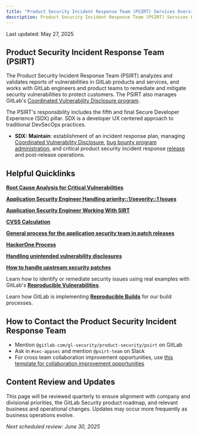 ```yaml
---
title: "Product Security Incident Response Team (PSIRT) Services Overview"
description: Product Security Incident Response Team (PSIRT) Services Overview
---
```

<!-- markdownlint-disable MD052 -->
Last updated: May 27, 2025

## Product Security Incident Response Team (PSIRT)

The Product Security Incident Response Team (PSIRT) analyzes and validates reports of vulnerabilities in GitLab products and services, and works with GitLab engineers and product teams to remediate and mitigate security vulnerabilities to protect customers. The PSIRT also manages GitLab's [Coordinated Vulnerability Disclosure program](https://about.gitlab.com/security/disclosure/).

The PSIRT's responsibility includes the fifth and final Secure Developer Experience (SDX) pillar. SDX is a developer UX centered approach to traditional DevSecOps practices.

- **SDX: Maintain**: establishment of an incident response plan, managing [Coordinated Vulnerability Disclosure](https://about.gitlab.com/security/disclosure/), [bug bounty program administration](https://hackerone.com/gitlab?type=team), and critical product security incident response [release](https://about.gitlab.com/releases/categories/releases/) and post-release operations.

## Helpful Quicklinks

[**Root Cause Analysis for Critical Vulnerabilities**](/handbook/security/root-cause-analysis)

[**Application Security Engineer Handling priority::1/severity::1 Issues**](/handbook/security/product-security/application-security/runbooks/handling-s1p1/)

[**Application Security Engineer Working With SIRT**](/handbook/security/product-security/application-security/runbooks/working-with-sirt/)

[**CVSS Calculation**](/handbook/security/product-security/application-security/runbooks/cvss-calculation/)

[**General process for the application security team in patch releases**](/handbook/security/product-security/application-security/runbooks/security-engineer/)

[**HackerOne Process**](/handbook/security/product-security/application-security/runbooks/hackerone-process/)

[**Handling unintended vulnerability disclosures**](/handbook/security/product-security/application-security/runbooks/unintended-vuln-disclosure/)

[**How to handle upstream security patches**](/handbook/security/product-security/application-security/runbooks/upstream-security-patches/)

Learn how to identify or remediate security issues using real examples with GitLab's [**Reproducible Vulnerabilities**](/handbook/security/product-security/application-security/reproducible-vulnerabilities/).

Learn how GitLab is implementing [**Reproducible Builds**](/handbook/security/product-security/application-security/reproducible-builds/) for our build processes.

## How to Contact the Product Security Incident Response Team

- Mention `@gitlab-com/gl-security/product-security/psirt` on GitLab
- Ask in `#sec-appsec` and mention `@psirt-team` on Slack
- For cross team collaboration improvement opportunities, use [this template for collaboration improvement opportunities](https://gitlab.com/gitlab-com/gl-security/product-security/appsec/appsec-team/-/issues/new?issuable_template=cross-team-collaboration-improvement)

## Content Review and Updates

This page will be reviewed quarterly to ensure alignment with company and divisional priorities, the GitLab Security product roadmap, and relevant business and operational changes. Updates may occur more frequently as business operations evolve.

*Next scheduled review: June 30, 2025*

